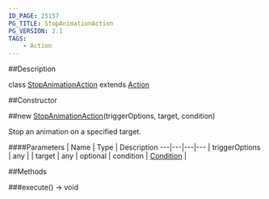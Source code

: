 ```yaml
---
ID_PAGE: 25157
PG_TITLE: StopAnimationAction
PG_VERSION: 2.1
TAGS:
    - Action
---
```

##Description

class [StopAnimationAction](/classes/2.2/StopAnimationAction) extends [Action](/classes/2.2/Action)



##Constructor

##new [StopAnimationAction](/classes/2.2/StopAnimationAction)(triggerOptions, target, condition)

Stop an animation on a specified target.

####Parameters
 | Name | Type | Description
---|---|---|---
 | triggerOptions | any | 
 | target | any | 
optional | condition | [Condition](/classes/2.2/Condition) | 

##Methods

###execute() &rarr; void


